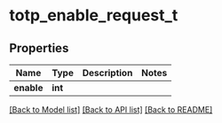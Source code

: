 # totp_enable_request_t

## Properties
Name | Type | Description | Notes
------------ | ------------- | ------------- | -------------
**enable** | **int** |  | 

[[Back to Model list]](../README.md#documentation-for-models) [[Back to API list]](../README.md#documentation-for-api-endpoints) [[Back to README]](../README.md)


